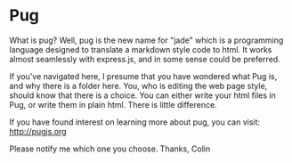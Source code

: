 # Pug

What is pug? Well, pug is the new name for "jade" which is a programming language designed to translate a markdown style code to html. It works almost seamlessly with express.js, and in some sense could be preferred. 

If you've navigated here, I presume that you have wondered what Pug is, and why there is a folder here. You, who is editing the web page style, should know that there is a choice. You can either write your html files in Pug, or write them in plain html. There is little difference. 

If you have found interest on learning more about pug, you can visit: 
http://pugjs.org 

Please notify me which one you choose. Thanks,
Colin 

